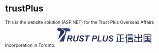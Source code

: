# trustPlus
This is the website solution (ASP.NET) for the Trust Plus Overseas Affairs Incorporation in Toronto.
![logo](https://github.com/tonytopclaire/Website_TrustPlus/blob/master/trustPlus/Images/logo-n.png)
